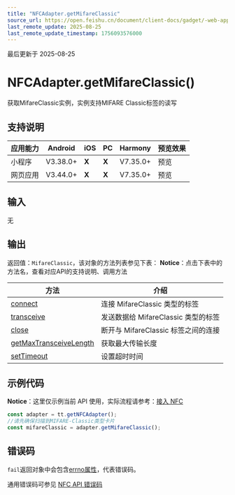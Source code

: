 ```yaml
---
title: "NFCAdapter.getMifareClassic"
source_url: https://open.feishu.cn/document/client-docs/gadget/-web-app-api/device/nfc/nfcadapter/nfcadapter.getmifareclassic
last_remote_update: 2025-08-25
last_remote_update_timestamp: 1756093576000
---
```

最后更新于 2025-08-25

# NFCAdapter.getMifareClassic()

获取MifareClassic实例，实例支持MIFARE Classic标签的读写

## 支持说明

应用能力 | Android | iOS | PC | Harmony | 预览效果
--- | --- | --- | --- | --- | ---
小程序 | V3.38.0+ | **X** | **X** | V7.35.0+ | 预览
网页应用 | V3.44.0+ | **X** | **X** | V7.35.0+ | 预览

## 输入
无

## 输出

返回值：`MifareClassic`，该对象的方法列表参见下表：
**Notice**：点击下表中的方法名，查看对应API的支持说明、调用方法

方法 | 介绍
--- | ---
[connect](https://open.feishu.cn/document/uYjL24iN/uQTN4YjL0UDO24CN1gjN) | 连接 MifareClassic 类型的标签
[transceive](https://open.feishu.cn/document/uYjL24iN/ucTN4YjL3UDO24yN1gjN) | 发送数据给 MifareClassic 类型的标签
[close](https://open.feishu.cn/document/uYjL24iN/uMTN4YjLzUDO24yM1gjN) | 断开与 MifareClassic 标签之间的连接
[getMaxTransceiveLength](https://open.feishu.cn/document/uYjL24iN/uUTN4YjL1UDO24SN1gjN) | 获取最大传输长度
[setTimeout](https://open.feishu.cn/document/uYjL24iN/uYTN4YjL2UDO24iN1gjN) | 设置超时时间

## 示例代码
<!--div style="display: flex; justify-content: space-between">
  <md-download-code href="https://open.feishu.cn/document/uYjL24iN/uYDM04iNwQjL2ADN" mobileDisplay="none">下载示例代码</md-download-code>

预览小程序
         预览

</div--> 
**Notice**：这里仅示例当前 API 使用，实际流程请参考：[接入 NFC](https://open.feishu.cn/document/uYjL24iN/ugTN4YjL4UDO24CO1gjN)

```js
const adapter = tt.getNFCAdapter();
//请先确保扫描到MIFARE-Classic类型卡片
const mifareClassic = adapter.getMifareClassic();
```

## 错误码
`fail`返回对象中会包含[errno属性](https://open.feishu.cn/document/uYjL24iN/uAjMuAjMuAjM/errno)，代表错误码。

通用错误码可参见 [NFC API 错误码](https://open.feishu.cn/document/uYjL24iN/uQzM4YjL0MDO24CNzgjN/nfc-error-codes)
